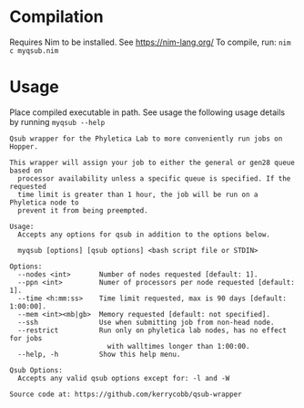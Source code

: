 

# Compilation
Requires Nim to be installed. See https://nim-lang.org/
To compile, run:
`nim c myqsub.nim`

# Usage
Place compiled executable in path.
See usage the following usage details by running `myqsub --help`

```
Qsub wrapper for the Phyletica Lab to more conveniently run jobs on Hopper. 

This wrapper will assign your job to either the general or gen28 queue based on  
  processor availability unless a specific queue is specified. If the requested 
  time limit is greater than 1 hour, the job will be run on a Phyletica node to 
  prevent it from being preempted.

Usage:
  Accepts any options for qsub in addition to the options below.
  
  myqsub [options] [qsub options] <bash script file or STDIN>

Options:
  --nodes <int>       Number of nodes requested [default: 1].
  --ppn <int>         Numer of processors per node requested [default: 1].
  --time <h:mm:ss>    Time limit requested, max is 90 days [default: 1:00:00].
  --mem <int><mb|gb>  Memory requested [default: not specified].
  --ssh               Use when submitting job from non-head node.
  --restrict          Run only on phyletica lab nodes, has no effect for jobs 
                        with walltimes longer than 1:00:00.
  --help, -h          Show this help menu.

Qsub Options:
  Accepts any valid qsub options except for: -l and -W

Source code at: https://github.com/kerrycobb/qsub-wrapper
```

